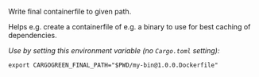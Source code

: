 Write final containerfile to given path.

Helps e.g. create a containerfile of e.g. a binary to use for best caching of dependencies.

*Use by setting this environment variable (no `Cargo.toml` setting):*
```shell
export CARGOGREEN_FINAL_PATH="$PWD/my-bin@1.0.0.Dockerfile"
```


